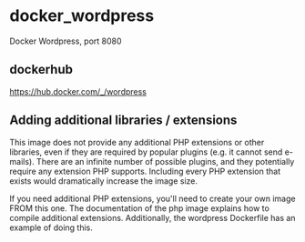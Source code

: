 # docker_wordpress
Docker Wordpress, port 8080

## dockerhub
https://hub.docker.com/_/wordpress

## Adding additional libraries / extensions

This image does not provide any additional PHP extensions or other libraries, even if they are required by popular plugins (e.g. it cannot send e-mails). There are an infinite number of possible plugins, and they potentially require any extension PHP supports. Including every PHP extension that exists would dramatically increase the image size.

If you need additional PHP extensions, you'll need to create your own image FROM this one. The documentation of the php image explains how to compile additional extensions. Additionally, the wordpress Dockerfile has an example of doing this.
